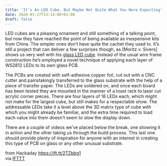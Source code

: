```yaml
---
title: 'It’s An LED Cube, But Maybe Not Quite What You Were Expecting'
date: 2020-01-27T13:14:00+01:00
draft: false
---
```


LED cubes are a pleasing ornament and still something of a talking point, but now they have reached the point of being available as inexpensive kits from China. The simpler ones don’t have quite the cachet they used to. It’s still a project that can deliver a few surprises though, as \[Moritz v. Sivers\] shows us very well with his [glass LED cube](https://hackaday.io/project/169617-glasscube). Instead of the usual wire frame construction he’s employed a novel technique of applying each layer of WS2812 LEDs to its own glass PCB.

The PCBs are created with self-adhesive copper foil, cut out with a CNC cutter and painstakingly transferred to the glass substrate with the help of a piece of transfer paper. The LEDs are soldered on, and once each board has been tested they are mounted in the manner of a toast rack to laser cut acrylic corner pieces. There are four layers of 16 LEDs each, which might not make for the largest cube, but still makes for a respectable show. The addressable LEDs take it a level above the 3D matrix type of cube with which you might already be familiar, and the extra time required to load each value into them doesn’t seem to slow the display down.

There are a couple of videos we’ve placed below the break, one showing it in action and the other taking us through the build process. This last one should provide plenty of inspiration for anyone with an interest in creating this type of PCB on glass or any other unusual substrate.  

  
  
from Hackaday https://ift.tt/2TZbbg1  
via [IFTTT](https://ifttt.com/?ref=da&site=blogger)